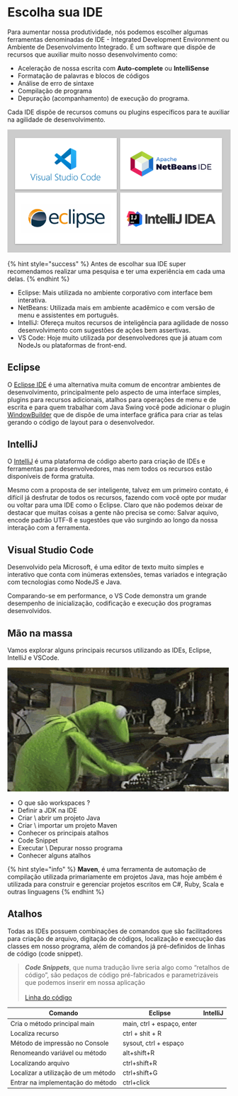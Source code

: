 # Escolha sua IDE

Para aumentar nossa produtividade, nós podemos escolher algumas ferramentas denominadas de IDE - Integrated Development Environment ou Ambiente de Desenvolvimento Integrado. É um software que dispõe de recursos que auxiliar muito nosso desenvolvimento como:

* Aceleração de nossa escrita com **Auto-complete** ou **IntelliSense**
* Formatação de palavras e blocos de códigos
* Análise de erro de sintaxe
* Compilação de programa
* Depuração (acompanhamento) de execução do programa.

Cada IDE dispõe de recursos comuns ou plugins específicos para te auxiliar na agilidade de desenvolvimento.

![](<../.gitbook/assets/image (7).png>)

{% hint style="success" %}
Antes de escolhar sua IDE super recomendamos realizar uma pesquisa e ter uma experiência em cada uma delas.
{% endhint %}

* Eclipse: Mais utilizada no ambiente corporativo com interface bem interativa.
* NetBeans: Utilizada mais em ambiente acadêmico e com versão de menu e assistentes em português.
* IntelliJ: Ofereça muitos recursos de inteligência para agilidade de nosso desenvolvimento com sugestões de ações bem assertivas.
* VS Code: Hoje muito utilizada por desenvolvedores que já atuam com NodeJs ou plataformas de front-end.

## Eclipse

O [Eclipse IDE](https://www.eclipse.org/downloads/) é uma alternativa muita comum de encontrar ambientes de desenvolvimento, principalmente pelo aspecto de uma interface simples, plugins para recursos adicionais, atalhos para operações de menu e de escrita e para quem trabalhar com Java Swing você pode adicionar o plugin [WindowBuilder](https://www.eclipse.org/windowbuilder/download.php) que de dispõe de  uma interface gráfica para criar as telas gerando o código de layout para o desenvolvedor.

## IntelliJ

O [IntelliJ](https://www.jetbrains.com/pt-br/idea/) é uma plataforma de código aberto para criação de IDEs e ferramentas para desenvolvedores, mas nem todos os recursos estão disponíveis de forma gratuita.

Mesmo com a proposta de ser inteligente, talvez em um primeiro contato, é difícil já desfrutar de todos os recursos, fazendo com você opte por mudar ou voltar para uma IDE  como o Eclipse. Claro que não podemos deixar de destacar que muitas coisas a gente não precisa se como: Salvar aquivo, encode padrão UTF-8 e sugestões que vão surgindo ao longo da nossa interação com a ferramenta.

## Visual Studio Code

Desenvolvido pela Microsoft, é uma editor de texto muito simples e interativo que conta com inúmeras extensões, temas variados e integração com tecnologias como NodeJS e Java.

Comparando-se em performance, o VS Code demonstra um grande desempenho de inicialização, codificação e execução dos programas desenvolvidos.

## Mão na massa

Vamos explorar alguns principais recursos utilizando as IDEs, Eclipse, IntelliJ e VSCode.

![Agora é mão-na-massa galera](../.gitbook/assets/mao-na-massa.gif)

* O que são workspaces ?
* Definir a JDK na IDE
* Criar \ abrir um projeto Java
* Criar \ importar um projeto Maven
* Conhecer os principais atalhos
* Code Snippet
* Executar \ Depurar nosso programa
* Conhecer alguns atalhos

{% hint style="info" %}
**Maven**, é uma ferramenta de automação de compilação utilizada primariamente em projetos Java, mas hoje ambém é utilizada para construir e gerenciar projetos escritos em C#, Ruby, Scala e outras linguagens
{% endhint %}

## Atalhos

Todas as IDEs possuem combinações de comandos que são facilitadores para criação de arquivo, digitação de códigos, localização e execução das classes em nosso programa, além de comandos já pré-definidos de linhas de código (code snippet).

> _**Code Snippets**_, que numa tradução livre seria algo como “retalhos de código”,  são pedaços de código pré-fabricados e parametrizáveis que podemos inserir em nossa aplicação\
> \
> [Linha do código](http://www.linhadecodigo.com.br/artigo/2274/code-snippets.aspx#ixzz7KEQ3PlmT)

| Comando                             | Eclipse                     | IntelliJ |
| ----------------------------------- | --------------------------- | -------- |
| Cria o método principal main        | main,  ctrl + espaço, enter |          |
| Localiza recurso                    | ctrl + shit + R             |          |
| Método de impressão no Console      | sysout, ctrl + espaço       |          |
| Renomeando variável ou método       | alt+shift+R                 |          |
| Localizando arquivo                 | ctrl+shift+R                |          |
| Localizar a utilização de um método | ctrl+shift+G                |          |
| Entrar na implementação do método   | ctrl+click                  |          |
